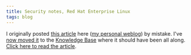 ```yaml
---
title: Security notes, Red Hat Enterprise Linux
tags: blog
---
```


I originally posted [this article](http://www.wincent.com/a/knowledge-base/archives/2006/01/security_notes.php) here ([my personal weblog](http://www.wincent.com/a/about/wincent/weblog/)) by mistake. I've [now moved it](http://www.wincent.com/a/knowledge-base/archives/2006/01/security_notes.php) to the [Knowledge Base](http://www.wincent.com/a/knowledge-base/) where it should have been all along. [Click here to read the article](http://www.wincent.com/a/knowledge-base/archives/2006/01/security_notes.php).
